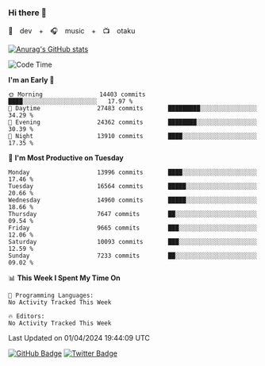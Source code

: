 ### Hi there 👋

🚀　dev　+　🎧　music　+　📺　otaku


[![Anurag's GitHub stats](https://github-readme-stats.vercel.app/api?username=koheitasaka&count_private=true&show_icons=true&theme=monokai)](https://github.com/koheitasaka/github-readme-stats)

<!--START_SECTION:waka-->
![Code Time](http://img.shields.io/badge/Code%20Time-1%2C161%20hrs%2023%20mins-blue)

**I'm an Early 🐤** 

```text
🌞 Morning                14403 commits       ████░░░░░░░░░░░░░░░░░░░░░   17.97 % 
🌆 Daytime                27483 commits       █████████░░░░░░░░░░░░░░░░   34.29 % 
🌃 Evening                24362 commits       ████████░░░░░░░░░░░░░░░░░   30.39 % 
🌙 Night                  13910 commits       ████░░░░░░░░░░░░░░░░░░░░░   17.35 % 
```
📅 **I'm Most Productive on Tuesday** 

```text
Monday                   13996 commits       ████░░░░░░░░░░░░░░░░░░░░░   17.46 % 
Tuesday                  16564 commits       █████░░░░░░░░░░░░░░░░░░░░   20.66 % 
Wednesday                14960 commits       █████░░░░░░░░░░░░░░░░░░░░   18.66 % 
Thursday                 7647 commits        ██░░░░░░░░░░░░░░░░░░░░░░░   09.54 % 
Friday                   9665 commits        ███░░░░░░░░░░░░░░░░░░░░░░   12.06 % 
Saturday                 10093 commits       ███░░░░░░░░░░░░░░░░░░░░░░   12.59 % 
Sunday                   7233 commits        ██░░░░░░░░░░░░░░░░░░░░░░░   09.02 % 
```


📊 **This Week I Spent My Time On** 

```text
💬 Programming Languages: 
No Activity Tracked This Week

🔥 Editors: 
No Activity Tracked This Week
```


 Last Updated on 01/04/2024 19:44:09 UTC
<!--END_SECTION:waka-->

[![GitHub Badge](https://img.shields.io/badge/GitHub-100000?style=for-the-badge&logo=github&logoColor=white)](https://github.com/koheitasaka)
[![Twitter Badge](https://img.shields.io/badge/Twitter-1DA1F2?style=for-the-badge&logo=twitter&logoColor=white)](https://twitter.com/sleep_asleep_)
